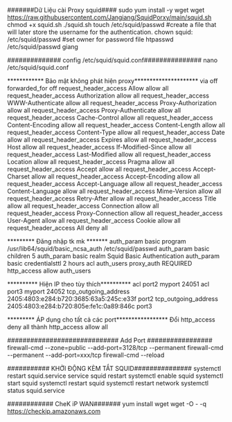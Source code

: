 #######Dữ Liệu cài Proxy squid####
sudo yum install -y wget
wget https://raw.githubusercontent.com/Jangiang/SquidPorxy/main/squid.sh
chmod +x squid.sh
./squid.sh
touch /etc/squid/passwd #create a file that will later store the username for the authentication.
chown squid: /etc/squid/passwd #set owner for password file
htpasswd /etc/squid/passwd giang 

############## config /etc/squid/squid.conf###############
nano /etc/squid/squid.conf

************ Bảo mật không phát hiện proxy*********************
via off
forwarded_for off
request_header_access Allow allow all 
request_header_access Authorization allow all 
request_header_access WWW-Authenticate allow all 
request_header_access Proxy-Authorization allow all 
request_header_access Proxy-Authenticate allow all 
request_header_access Cache-Control allow all 
request_header_access Content-Encoding allow all 
request_header_access Content-Length allow all 
request_header_access Content-Type allow all 
request_header_access Date allow all 
request_header_access Expires allow all 
request_header_access Host allow all 
request_header_access If-Modified-Since allow all 
request_header_access Last-Modified allow all 
request_header_access Location allow all 
request_header_access Pragma allow all 
request_header_access Accept allow all 
request_header_access Accept-Charset allow all 
request_header_access Accept-Encoding allow all 
request_header_access Accept-Language allow all 
request_header_access Content-Language allow all 
request_header_access Mime-Version allow all 
request_header_access Retry-After allow all 
request_header_access Title allow all 
request_header_access Connection allow all 
request_header_access Proxy-Connection allow all 
request_header_access User-Agent allow all 
request_header_access Cookie allow all 
request_header_access All deny all

********* Đăng nhập tk mk *******
auth_param basic program /usr/lib64/squid/basic_ncsa_auth /etc/squid/passwd
auth_param basic children 5
auth_param basic realm Squid Basic Authentication
auth_param basic credentialsttl 2 hours
acl auth_users proxy_auth REQUIRED
http_access allow auth_users

********** Hiện IP theo tùy thích**********
acl port2 myport 24051
acl port3 myport 24052
tcp_outgoing_address 2405:4803:e284:b720:3685:63a5:245c:e33f port2
tcp_outgoing_address 2405:4803:e284:b720:805e:fe1c:0a89:846c port3

********* ÁP dụng cho tất cả các port*****************
Đổi http_access deny all thành http_access allow all

############################# Add Port  #################
firewall-cmd --zone=public --add-port=3128/tcp --permanent
firewall-cmd --permanent --add-port=xxx/tcp
firewall-cmd --reload

########### KHỞI ĐỘNG KÈM TẮT SQUID###############
systemctl restart squid.service
service squid restart
systemctl enable squid
systemctl start squid
systemctl restart squid
systemctl restart network
systemctl status squid.service

############ CheK iP WAN#######
yum install wget
wget -O - -q https://checkip.amazonaws.com
